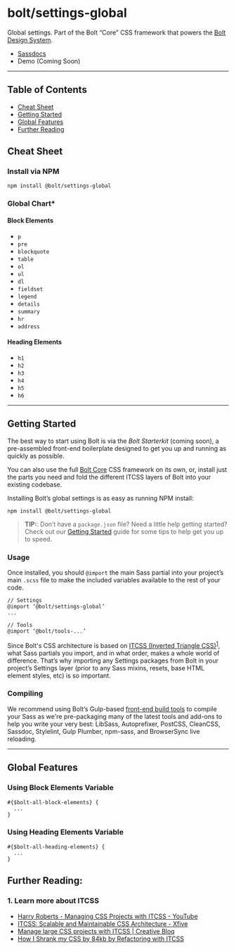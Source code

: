 # bolt/settings-global

Global settings. Part of the Bolt “Core” CSS framework that powers the [Bolt Design System](https://www.boltdesignsystem.com).

- [Sassdocs](https://www.boltdesignsystem.com/docs/#settings:%20global)
- Demo (Coming Soon)

---

## Table of Contents

- [Cheat Sheet](#cheat-sheet)
- [Getting Started](#getting-started)
- [Global Features](#global-features)
- [Further Reading](#further-reading)

## Cheat Sheet

### Install via NPM

```
npm install @bolt/settings-global
```

### Global Chart\*

#### Block Elements

- `p`
- `pre`
- `blockquote`
- `table`
- `ol`
- `ul`
- `dl`
- `fieldset`
- `legend`
- `details`
- `summary`
- `hr`
- `address`

#### Heading Elements

- `h1`
- `h2`
- `h3`
- `h4`
- `h5`
- `h6`

---

## Getting Started

The best way to start using Bolt is via the _Bolt Starterkit_ (coming soon), a pre-assembled front-end boilerplate designed to get you up and running as quickly as possible.

You can also use the full [Bolt Core](https://www.npmjs.com/package/@bolt/core) CSS framework on its own, or, install just the parts you need and fold the different ITCSS layers of Bolt into your existing codebase.

Installing Bolt’s global settings is as easy as running NPM install:

```
npm install @bolt/settings-global
```

> **TIP:**: Don’t have a `package.json` file? Need a little help getting started? Check out our [Getting Started](https://www.boltdesignsystem.com/getting-started) guide for some tips to help get you up to speed.

### Usage

Once installed, you should `@import` the main Sass partial into your project’s main `.scss` file to make the included variables available to the rest of your code.

```
// Settings
@import ‘@bolt/settings-global’
...

// Tools
@import ‘@bolt/tools-...’
```

Since Bolt's CSS architecture is based on [ITCSS (Inverted Triangle CSS)](http://www.creativebloq.com/web-design/manage-large-css-projects-itcss-101517528)<sup>[1](#1-learn-more-about-itcss)</sup>, what Sass partials you import, and in what order, makes a whole world of difference. That’s why importing any Settings packages from Bolt in your project’s Settings layer (prior to any Sass mixins, resets, base HTML element styles, etc) is so important.

### Compiling

We recommend using Bolt’s Gulp-based [front-end build tools](https://www.npmjs.com/package/@bolt/build-tools) to compile your Sass as we're pre-packaging many of the latest tools and add-ons to help you write your very best: LibSass, Autoprefixer, PostCSS, CleanCSS, Sassdoc, Stylelint, Gulp Plumber, npm-sass, and BrowserSync live reloading.

---

## Global Features

### Using Block Elements Variable

```
#{$bolt-all-block-elements} {
  ...
}
```

### Using Heading Elements Variable

```
#{$bolt-all-heading-elements} {
  ...
}
```

## Further Reading:

### 1. Learn more about ITCSS

- [Harry Roberts - Managing CSS Projects with ITCSS - YouTube](https://www.youtube.com/watch?v=1OKZOV-iLj4)
- [ITCSS: Scalable and Maintainable CSS Architecture - Xfive](https://www.xfive.co/blog/itcss-scalable-maintainable-css-architecture/)
- [Manage large CSS projects with ITCSS | Creative Bloq](http://www.creativebloq.com/web-design/manage-large-css-projects-itcss-101517528)
- [How I Shrank my CSS by 84kb by Refactoring with ITCSS](https://medium.com/@jordankoschei/how-i-shrank-my-css-by-84kb-by-refactoring-with-itcss-2e8dafee123a)
